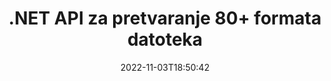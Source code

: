 ---
############################# Static ############################
layout: "product"
date: 2022-11-03T18:50:42
draft: false

product: "Conversion"
product_tag: "conversion"
platform: .NET
platform_tag: net

############################# Head ############################
head_title: "C# .NET Document Conversion API | Pretvorite PDF Word Excel PPTX HTML slike"
head_description: "C# .NET API za pretvorbu dokumenata. Pretvorite PDF Word DOC DOCX, Excel proračunske tablice PPT PPTX, HTML, PSD, MPT MPP, e-poštu MSG EMLX, AutoCAD i formate slikovnih datoteka."

############################# Header ############################
title: ".NET API za pretvaranje 80+ formata datoteka"
description: "Jednostavan API za integraciju funkcije pretvorbe dokumenata i slika u .NET aplikacije bez instaliranja vanjskog softvera."
button:
    enable: true
    icon: "fas fa-arrow-down"
    label: "Preuzmite besplatnu probnu verziju"
    link: "https://downloads.groupdocs.com/conversion/net"

############################# SubMenu ############################
submenu:
    enable: true
    
    left:
        img_alt: "GroupDocs.Conversion for .NET"
        image: "https://www.groupdocs.cloud/templates/groupdocs/images/product-logos/groupdocs-conversion-net.png"
        product: "GroupDocs.Conversion"
        platform: ".NET"

    middle:
        button:
            # button loop
            - link: "#overview"
              text: "Pregled"

            # button loop
            - link: "#features"
              text: "Značajke"

            # button loop
            - link: "#support"
              text: "podrška"

            # button loop
            - link: "https://products.groupdocs.app/conversion"
              text: "Demo uživo"

            # button loop
            - link: "https://purchase.groupdocs.com/pricing/conversion/net"
              text: "Cijene"

    right:
        link_download: "https://downloads.groupdocs.com/conversion"
        link_learn: "https://docs.groupdocs.com/conversion/net/"
        link_buy: "https://purchase.groupdocs.com"

############################# Overview ############################
overview:
    enable: true
    content: |
      GroupDocs.Conversion for .NET nudi jednostavan skup API-ja, omogućujući razvojnim programerima da izgrade snažne aplikacije za konverziju dokumenata u C#, ASP.NET i drugim tehnologijama povezanim s .NET-om. GroupDocs.Conversion for .NET API pruža brzo, učinkovito i pouzdano rješenje za pretvorbu datoteka vašim krajnjim korisnicima. Podržava izvođenje točnih pretvorbi među svim popularnim formatima poslovnih dokumenata uključujući: PDF, HTML, e-poštu, Microsoft Word dokumente, Excel proračunske tablice, PowerPoint prezentacije, Project, Photoshop, CorelDraw, AutoCAD, dijagrame, formate rasterskih slika i mnoge druge. Biblioteka pretvarača dokumenata automatski otkriva izvorni format dokumenta i daje vam svu kontrolu za pretvaranje cijelog dokumenta ili određenih stranica u željeni izlazni format. Lakše je zamijeniti fontove koji nedostaju željenim i dodati tekstualne ili slikovne vodene žigove na bilo koju stranicu dokumenta.

      GroupDocs.Conversion for .NET se može koristiti za razvoj aplikacija u bilo kojem razvojnom okruženju koje cilja .NET platformu. Kompatibilan je sa svim jezicima koji se temelje na .NET-u i podržava popularne operativne sustave (Windows, Linux, MacOS) gdje se mogu instalirati Mono ili .NET okviri (uključujući .NET Core).
    tabs:
      enable: true
      
      ## TAB ONE ##
      tab_one:
        description: |
          Slijedi pregled GroupDocs.Conversion for .NET:
        
        right:
          enable: true
          icon: "fab fa-html5"
          title: "Pregled"
          content: |
            * Automatsko otkrivanje vrste datoteke
            * Pretvorite dokumente
            * Pretvorite prezentacije
            * Pretvorite proračunske tablice
            * Pretvorite rasterske slike
            * Pretvorite PDF dokumente
            * Pretvorite druge formate
            * Primjena vodenog žiga
            * Navedite lozinku datoteke
            * Prilagodite pretvorbu

      ## TAB TWO ##
      tab_two:
        description: |
          GroupDocs.Conversion for .NET podržava pretvaranje između svih popularnih i često korištenih [formata datoteka dokumenata](https://docs.groupdocs.com/conversion/net/supported-document-formats/).

        left:
          enable: true
          table:
            # table loop
            - title: "Pretvori iz:"
              content: |
                * **Dokumenti**: DOC, DOCX, DOCM, DOT, DOTX, DOTM, RTF, TXT, ODT, OTT
                * **Proračunske tablice**: XLS, XLSX, XLSM, XLSB, CSV, XLS2003, ODS, TSV, XLT, XLTX, XLTM, XLAM, FODS, SXC
                * **Prezentacije**: PPT, PPTX, PPS, PPSX, ODP, POT, POTX, POTM, PPTM, PPSM, FODP
                * **Slike**: TIF, TIFF, JPG, JPEG, PNG, GIF, BMP, ICO, DIB, JPC, JPEG-LS, JPEG2000
                * **Prijenosno**: PDF, XPS, OXPS, EPUB
                * **HTML**: HTM, HTML, MHTML
                * **Metadatoteke**: EMZ, WMZ
                * **PhotoShop**: PSD
                * **Projekt**: MPP, MPT, MPX
                * **Outlook**: PST, OST
                * **E-mail**: MSG, EML, EMLX
                * **Dijagrami**: VSD, VSDX, VSDM, VSS, VSSM, VST, VSTM, VSX, VTX, VDW, VDX, SVG, SVGZ
                * **AutoCAD**: DXF, DWG, DWF, STL, IFC, DWT
                * **PostScript**: EPS, PS, PSL, CGM
                * **CorelDRAW**: CDR, CMX
                * **Ostalo**: VCF, PLT, LGS, OTG, MD, AI, LOG

        right:
          enable: true
          table:
            # table loop
            - title: "Pretvoriti u:"
              content: |
                * **Dokumenti**: DOC, DOCX, DOCM, DOT, DOTX, DOTM, RTF, TXT, ODT, OTT
                * **Proračunske tablice**: XLS, XLSX, XLSM, XLSB, CSV, XLS2003, TSV, XLTX, ODS, XLAM, FODS, DIF, SXC
                * **Prezentacije**: PPT, PPTX, PPS, PPSX, ODP, POTX, POTM, PPTM, PPSM, FODP
                * **Slike**: TIF, TIFF, JPG, JPEG, PNG, GIF, BMP, ICO, JPEG2000
                * **Metadatoteke**: EMF, WMF, EMZ, WMZ
                * **Dijagrami**: SVGZ
                * **Prijenosni**: PDF, XPS
                * **HTML**: HTM, HTML, MHTML
                * **Ostalo**: MD

      ## TAB THREE ##
      tab_three:
        description: |
          GroupDocs.Conversion for .NET podržava sljedeće operativne sustave, okvire i upravitelje paketa:
      
        left:
          enable: true
          table:
            # table loop
            - icon: "fab fa-windows"
              title: "Operacijski sustavi"
              content: |
                Windows Desktop, Windows Server, Windows Azure, Linux, MacOS

            # table loop
            - icon: "fas fa-code"
              title: "Podržani okviri"
              content: |
                Frameworks: .NET Framework, .NET Standard, .NET Core, Mono

        right:
          enable: true
          table:
            # table loop
            - icon: "fas fa-box"
              title: "Upravitelj paketa"
              content: |
                Nuget

            # table loop
            - icon: "fas fa-tools"
              title: "Upravitelj paketa"
              content: |
                Microsoft Visual Studio, Xamarin, MonoDevelop

############################# Features ############################
features:
    enable: true
    title: "GroupDocs.Conversion for .NET značajke"

    feature:
      # feature loop
      - icon: "fas fa-copy"
        content: "Jednostavna integracija i licenciranje s mjerenjem"

      # feature loop
      - icon: "fas fa-eye"
        content: "Postavite zadanu opciju zumiranja prilikom pretvaranja u riječi, slajdove ili ćelije"

      # feature loop
      - icon: "fas fa-bolt"
        content: "Pretvorite u/iz svih popularnih formata rasterskih slika i dodijelite DPI, visinu i širinu slici"
      
      # feature loop
      - icon: "fas fa-file-powerpoint"
        content: "Pretvorite PDF i sliku u sive nijanse i linearizirajte PDF dokument za web"

      # feature loop
      - icon: "fas fa-code"
        content: "Odredite razinu oznake, razinu naslova i proširenu razinu u pretvorbi Worda u PDF/XPS"

      # feature loop
      - icon: "fas fa-cloud"
        content: "Konfigurirajte i postavite vodeni žig u konvertirani dokument kao pozadinu za prikaz iza teksta"

      # feature loop
      - icon: "fas fa-remove-format"
        content: "Prikaz zaglavlja e-pošte tijekom pretvorbe iz e-pošte"

      # feature loop
      - icon: "fas fa-comment-slash"
        content: "Postavite prilagođene direktorije fontova i eksplicitno učitajte/zamijenite font tijekom pretvorbe dokumenta"

      # feature loop
      - icon: "fas fa-location-arrow"
        content: "Postavite zadani font za zamjenu fontova koji nedostaju za pretvorbu dokumenata, slajdova i proračunskih tablica"

      # feature loop
      - icon: "fas fa-border-all"
        content: ""

      # feature loop
      - icon: "fas fa-wrench"
        content: "Pretvorite proračunsku tablicu s mrežnim linijama i uklonite komentare sa slajdova tijekom pretvorbe"

      # feature loop
      - icon: "fas fa-columns"
        content: "Pretvorite određene stranice dokumenta u PDF format i pretvorite određeni raspon ćelija u proračunske tablice"

      # feature loop
      - icon: "fas fa-file-word"
        content: "Prikaži skrivene listove i preskoči prazne retke i stupce tijekom pretvaranja proračunskih tablica"

      # feature loop
      - icon: "fas fa-envelope"
        content: "Brojite ukupne stranice dokumenta i postavite lozinku za nezaštićeni dokument tijekom pretvorbe"

      # feature loop
      - icon: "fas fa-print"
        content: "Mogućnost uklanjanja komentara i ugrađenih datoteka iz PDF-a"

      # feature loop
      - icon: "fas fa-file-archive"
        content: "Stvorite oznake usklađene s HTML 5 prilikom pretvaranja u HTML"

      # feature loop
      - icon: "fas fa-lock"
        content: "Automatsko otkrivanje vrste izvora i vraćanje svih mogućih pretvorbi prilikom pretvorbe iz streama"

      # feature loop
      - icon: "fas fa-file-code"
        content: "Mogućnost vraćanja svake stranice u zasebnom toku tijekom pretvaranja u PDF ili HTML"
      
      # feature loop
      - icon: "fas fa-fill-drip"
        content: "Prikaži/sakrij oznake, komentare i praćenje promjena tijekom pretvaranja iz Worda"

      # feature loop
      - icon: "fas fa-file-excel"
        content: "Pretvorba DOCX u Tiff G3 s opcijom sjenčanja"

      # feature loop
      - icon: "fas fa-heading"
        content: "Pretvorite određene izglede prilikom pretvorbe iz CAD dokumenta"

      # feature loop
      - icon: "fas fa-project-diagram"
        content: "Automatsko imenovanje prilikom spremanja pretvorenog dokumenta u datoteku"

      # feature loop
      - icon: "fas fa-cube"
        content: "Licenciranje s mjerenjem podržano za naplatu na temelju upotrebe API-ja"

      # feature loop
      - icon: "fab fa-uncharted"
        content: "Pretvorite dijagrame u formate datoteka za obradu teksta"
      
      # feature loop
      - icon: "fab fa-uncharted"
        content: "Dodajte brojeve stranica dok pretvarate HTML u dokument za obradu teksta"

      # feature loop
      - icon: "fab fa-uncharted"
        content: "Pretvorite XML dokumente u bilo koji format bez transformacije"

      # feature loop
      - icon: "fab fa-uncharted"
        content: "Pratite napredak konverzije datoteke (početak, kraj) izravno iz aplikacije na strani klijenta"

    more_feature:
      # more_feature_loop
      - title: "Jednostavno pretvorite formate dokumenata"
        content: |
          Korištenjem GroupDocs.Conversion for .NET, pretvaranje formata dokumenta vrlo je jednostavno. Sljedeći primjer pokazuje vam kako pretvoriti PDF datoteku u DOC pomoću C#:  
            
          {features.more_feature.step1} 
          {features.more_feature.step2} 
          {features.more_feature.step3} 
            
          ```csharp    
           // Učitaj izvornu datoteku DOCX za konverziju
          var converter = new GroupDocs.Conversion.Converter("input.docx");
          // Pripremite opcije pretvorbe za ciljani format PDF
          var convertOptions = converter.GetPossibleConversions()["pdf"].ConvertOptions;
          // Pretvori u format PDF
          converter.Convert("output.pdf", convertOptions);
          ```
            
      # more_feature_loop
      - title: "Pretvorba u slikovne formate"
        content: "GroupDocs.Conversion for .NET se može koristiti za razvoj aplikacija u bilo kojem razvojnom okruženju koje cilja .NET platformu. Kompatibilan je sa svim jezicima koji se temelje na .NET-u i podržava popularne operativne sustave (Windows, Linux, MacOS) gdje se mogu instalirati Mono ili .NET okviri (uključujući .NET Core)."

      # more_feature_loop
      - title: "Podržava različite vrste PDF formata"
        content: |
          GroupDocs.Conversion for .NET API podržava konverziju dokumenata u sljedeće PDF vrste/formate:  
            
          * PdfA_1A
          * PdfA_1B
          * PdfA_2A
          * PdfA_3A
          * PdfA_2B
          * PdfA_2U
          * PdfA_3B
          * PdfA_3U
          * v1_3
          * v1_4
          * v1_5
          * v1_6
          * v1_7
          * PdfX_1A
          * PdfX3

############################# Support ############################
support:
    enable: true

############################# Solutions ############################
solutions:
    enable: true
    title: "GroupDocs.Conversion nudi API-je za pretvorbu dokumenata za druga popularna razvojna okruženja"

    solution:
        # solution loop
        - img_alt: "GroupDocs.Konverzija za Javu"
          image: "https://www.groupdocs.cloud/templates/groupdocs/images/product-logos/groupdocs-conversion-java.png"
          product: "GroupDocs.Conversion"
          platform: "Java"
          link: "/pretvorba/java/"

############################# Back to top ###############################
back_to_top:
  enable: true
---